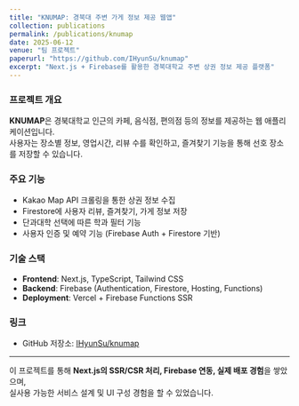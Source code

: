 ```yaml
---
title: "KNUMAP: 경북대 주변 가게 정보 제공 웹앱"
collection: publications
permalink: /publications/knumap
date: 2025-06-12
venue: "팀 프로젝트"
paperurl: "https://github.com/IHyunSu/knumap"
excerpt: "Next.js + Firebase를 활용한 경북대학교 주변 상권 정보 제공 플랫폼"
---
```


### 프로젝트 개요
**KNUMAP**은 경북대학교 인근의 카페, 음식점, 편의점 등의 정보를 제공하는 웹 애플리케이션입니다.  
사용자는 장소별 정보, 영업시간, 리뷰 수를 확인하고, 즐겨찾기 기능을 통해 선호 장소를 저장할 수 있습니다.

### 주요 기능
- Kakao Map API 크롤링을 통한 상권 정보 수집
- Firestore에 사용자 리뷰, 즐겨찾기, 가게 정보 저장
- 단과대학 선택에 따른 학과 필터 기능
- 사용자 인증 및 예약 기능 (Firebase Auth + Firestore 기반)

### 기술 스택
- **Frontend**: Next.js, TypeScript, Tailwind CSS  
- **Backend**: Firebase (Authentication, Firestore, Hosting, Functions)  
- **Deployment**: Vercel + Firebase Functions SSR

### 링크
- GitHub 저장소: [IHyunSu/knumap](https://github.com/IHyunSu/knumap)

---

이 프로젝트를 통해 **Next.js의 SSR/CSR 처리, Firebase 연동, 실제 배포 경험**을 쌓았으며,  
실사용 가능한 서비스 설계 및 UI 구성 경험을 할 수 있었습니다.

